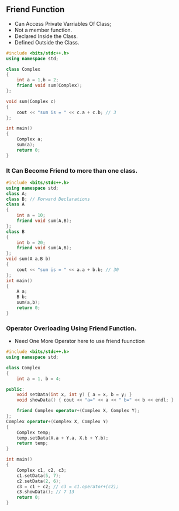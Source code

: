 ## Friend Function
- Can Access Private Varriables Of Class;
- Not a member function.
- Declared Inside the Class.
- Defined Outside the Class.

```cpp
#include <bits/stdc++.h>
using namespace std;

class Complex
{
    int a = 1,b = 2;
    friend void sum(Complex);
};

void sum(Complex c)
{
    cout << "sum is = " << c.a + c.b; // 3
};

int main()
{
    Complex a;
    sum(a);
    return 0;
}
```
### It Can Become Friend to more than one class.
```cpp
#include <bits/stdc++.h>
using namespace std;
class A;
class B; // Forward Declarations
class A
{
    int a = 10;
    friend void sum(A,B);
};
class B
{
    int b = 20;
    friend void sum(A,B);
};
void sum(A a,B b)
{
    cout << "sum is = " << a.a + b.b; // 30
};
int main()
{
    A a;
    B b;
    sum(a,b);
    return 0;
}
```
### Operator Overloading Using Friend Function.
- Need One More Operator here to use friend fuunction
```cpp
#include <bits/stdc++.h>
using namespace std;

class Complex
{
    int a = 1, b = 4;

public:
    void setData(int x, int y) { a = x, b = y; }
    void showData() { cout << "a=" << a << " b=" << b << endl; }

    friend Complex operator+(Complex X, Complex Y);
};
Complex operator+(Complex X, Complex Y)
{
    Complex temp;
    temp.setData(X.a + Y.a, X.b + Y.b);
    return temp;
}

int main()
{
    Complex c1, c2, c3;
    c1.setData(5, 7);
    c2.setData(2, 6);
    c3 = c1 + c2; // c3 = c1.operator+(c2);
    c3.showData(); // 7 13
    return 0;
}
```